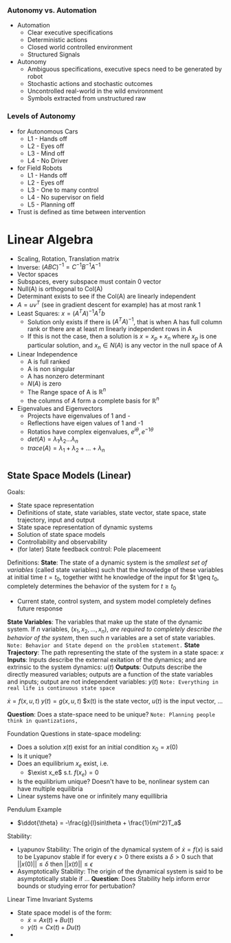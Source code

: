 ### Autonomy vs. Automation
- Automation
	- Clear executive specifications
	- Deterministic actions
	- Closed world controlled environment
	- Structured Signals
- Autonomy
	- Ambiguous specifications, executive specs need to be generated by robot
	- Stochastic actions and stochastic outcomes
	- Uncontrolled real-world in the wild environment
	- Symbols extracted from unstructured raw

### Levels of Autonomy
- for Autonomous Cars
	- L1 - Hands off
	- L2 - Eyes off
	- L3 - Mind off
	- L4 - No Driver
- for Field Robots
	- L1 - Hands off
	- L2 - Eyes off
	- L3 - One to many control
	- L4 - No supervisor on field
	- L5 - Planning off
- Trust is defined as time between intervention

# Linear Algebra
- Scaling, Rotation, Translation matrix
- Inverse: $(ABC)^{-1} = C^{-1}B^{-1}A^{-1}$
- Vector spaces
- Subspaces, every subspace must contain 0 vector
- Null(A) is orthogonal to Col(A)
- Determinant exists to see if the Col(A) are linearly independent
- $A = uv^T$ (see in gradient descent for example) has at most rank 1
- Least Squares: $x = (A^TA)^{-1}A^Tb$
	- Solution only exists if there is $(A^TA)^{-1}$, that is when A has full column rank or there are at least $m$ linearly independent rows in A
	- If this is not the case, then a solution is $x = x_p + x_n$ where $x_p$ is one particular solution, and $x_n \in N(A)$ is any vector in the null space of A
- Linear Independence
	- A is full ranked
	- A is non singular
	- A has nonzero determinant
	- $N(A)$ is zero
	- The Range space of A is $\mathbb{R}^n$
	- the columns of $A$ form a complete basis for $\mathbb{R}^n$
- Eigenvalues and Eigenvectors
	- Projects have eigenvalues of 1 and -
	- Reflections have eigen values of 1 and -1
	- Rotatios have complex eigenvalues, $e^{i\theta}, e^{-1\theta}$
	- $det(A) = \lambda_1\lambda_2...\lambda_n$
	- $trace(A) = \lambda_1 + \lambda_2 + ... + \lambda_n$

# 
## State Space Models (Linear)
Goals:
- State space representation
- Definitions of state, state variables, state vector, state space, state trajectory, input and output
- State space representation of dynamic systems
- Solution of state space models
- Controllability and observability
- (for later) State feedback control: Pole placemeent

Definitions:
**State**: The state of a dynamic system is the *smallest set of variables* (called state variables) such that the knowledge of these variables at initial time $t = t_0$, together witht he knowledge of the input for $t \geq $t_0$, completely determines the behavior of the system for $t \geq t_0$
- Current state, control system, and system model completely defines future response

**State Variables**: The variables that make up the state of the dynamic system. If $n$ variables, ($x_1, x_2, ..., x_n$), *are required to completely describe the behavior of the system*, then such $n$ variables are a set of state variables.
`Note: Behavior and State depend on the problem statement.`
**State Trajectory**: The path representing the state of the system in a state space: $x$
**Inputs**: Inputs describe the external exitation of the dynamics; and are extrinsic to the system dynamics: $u(t)$
**Outputs**: Outputs describe the directly measured variables; outputs are a function of the state variables and inputs; output are not independent variables: $y(t)$
`Note: Everything in real life is continuous state space`

$\dot{x} = f(x,u,t)$
$y(t) = g(x,u,t)$
$x(t) is the state vector, $u(t)$ is the input vector, ...

**Question**: Does a state-space need to be unique?
`Note: Planning people think in quantizations, `

Foundation Questions in state-space modeling:
- Does a solution $x(t)$ exist for an initial condition $x_0 = x(0)$
- Is it unique?
- Does an equilibrium $x_e$ exist, i.e. 
	- $\exist x_e$ s.t. $f(x_e) = 0$
- Is the equilibrium unique? Doesn't have to be, nonlinear system can have multiple equilibria
- Linear systems have one or infinitely many equillibria

Pendulum Example
- $\ddot{\theta} = -\frac{g}{l}sin\theta + \frac{1}{ml^2}T_a$

Stability: 
- Lyapunov Stability: The origin of the dynamical system of $\dot{x} = f(x)$ is said to be Lyapunov stable if for every $\epsilon > 0$ there exists a $\delta > 0$ such that $||x(0)|| \leq \delta$ then $||x(t)|| \leq \epsilon$
- Asymptotically Stability: The origin of the dynamical system is said to be asymptotically stable if ...
**Question**: Does Stability help inform error bounds or studying error for pertubation?

Linear Time Invariant Systems
- State space model is of the form:
	- $\dot{x} = Ax(t) + Bu(t)$
	- $y(t) = Cx(t) + Du(t)$
- 